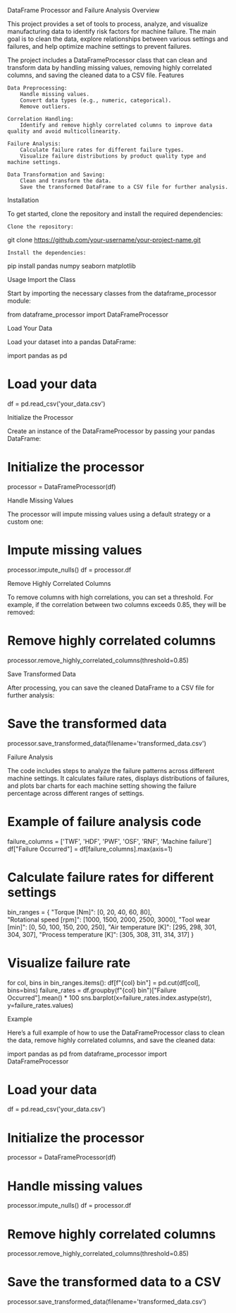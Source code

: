 DataFrame Processor and Failure Analysis
Overview

This project provides a set of tools to process, analyze, and visualize manufacturing data to identify risk factors for machine failure. The main goal is to clean the data, explore relationships between various settings and failures, and help optimize machine settings to prevent failures.

The project includes a DataFrameProcessor class that can clean and transform data by handling missing values, removing highly correlated columns, and saving the cleaned data to a CSV file.
Features

    Data Preprocessing:
        Handle missing values.
        Convert data types (e.g., numeric, categorical).
        Remove outliers.

    Correlation Handling:
        Identify and remove highly correlated columns to improve data quality and avoid multicollinearity.

    Failure Analysis:
        Calculate failure rates for different failure types.
        Visualize failure distributions by product quality type and machine settings.

    Data Transformation and Saving:
        Clean and transform the data.
        Save the transformed DataFrame to a CSV file for further analysis.

Installation

To get started, clone the repository and install the required dependencies:

    Clone the repository:

git clone https://github.com/your-username/your-project-name.git

    Install the dependencies:

pip install pandas numpy seaborn matplotlib

Usage
Import the Class

Start by importing the necessary classes from the dataframe_processor module:

from dataframe_processor import DataFrameProcessor

Load Your Data

Load your dataset into a pandas DataFrame:

import pandas as pd

# Load your data
df = pd.read_csv('your_data.csv')

Initialize the Processor

Create an instance of the DataFrameProcessor by passing your pandas DataFrame:

# Initialize the processor
processor = DataFrameProcessor(df)

Handle Missing Values

The processor will impute missing values using a default strategy or a custom one:

# Impute missing values
processor.impute_nulls()
df = processor.df

Remove Highly Correlated Columns

To remove columns with high correlations, you can set a threshold. For example, if the correlation between two columns exceeds 0.85, they will be removed:

# Remove highly correlated columns
processor.remove_highly_correlated_columns(threshold=0.85)

Save Transformed Data

After processing, you can save the cleaned DataFrame to a CSV file for further analysis:

# Save the transformed data
processor.save_transformed_data(filename='transformed_data.csv')

Failure Analysis

The code includes steps to analyze the failure patterns across different machine settings. It calculates failure rates, displays distributions of failures, and plots bar charts for each machine setting showing the failure percentage across different ranges of settings.

# Example of failure analysis code
failure_columns = ['TWF', 'HDF', 'PWF', 'OSF', 'RNF', 'Machine failure']
df["Failure Occurred"] = df[failure_columns].max(axis=1)

# Calculate failure rates for different settings
bin_ranges = {
    "Torque [Nm]": [0, 20, 40, 60, 80],  
    "Rotational speed [rpm]": [1000, 1500, 2000, 2500, 3000],
    "Tool wear [min]": [0, 50, 100, 150, 200, 250],
    "Air temperature [K]": [295, 298, 301, 304, 307],
    "Process temperature [K]": [305, 308, 311, 314, 317]
}

# Visualize failure rate
for col, bins in bin_ranges.items():
    df[f"{col} bin"] = pd.cut(df[col], bins=bins)
    failure_rates = df.groupby(f"{col} bin")["Failure Occurred"].mean() * 100
    sns.barplot(x=failure_rates.index.astype(str), y=failure_rates.values)

Example

Here’s a full example of how to use the DataFrameProcessor class to clean the data, remove highly correlated columns, and save the cleaned data:

import pandas as pd
from dataframe_processor import DataFrameProcessor

# Load your data
df = pd.read_csv('your_data.csv')

# Initialize the processor
processor = DataFrameProcessor(df)

# Handle missing values
processor.impute_nulls()
df = processor.df

# Remove highly correlated columns
processor.remove_highly_correlated_columns(threshold=0.85)

# Save the transformed data to a CSV
processor.save_transformed_data(filename='transformed_data.csv')

